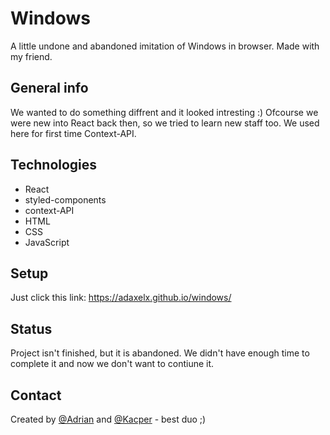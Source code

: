 # Windows
A little undone and abandoned imitation of Windows in browser. Made with my friend.

## General info
We wanted to do something diffrent and it looked intresting :) Ofcourse we were new into React back then, so we tried to learn new staff too. We used here for first time Context-API.

## Technologies
* React
* styled-components
* context-API
* HTML
* CSS
* JavaScript

## Setup
Just click this link: https://adaxelx.github.io/windows/

## Status
Project isn't finished, but it is abandoned. We didn't have enough time to complete it and now we don't want to contiune it.

## Contact
Created by [@Adrian](https://github.com/Adaxelx) and [@Kacper](https://superkacper4.github.io/portfolio-react/) - best duo ;)
